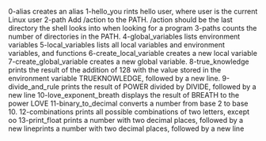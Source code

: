 0-alias creates an alias
1-hello_you rints hello user, where user is the current Linux user
2-path Add /action to the PATH. /action should be the last directory the shell looks into when looking for a program
3-paths counts the number of directories in the PATH.
4-global_variables lists environment variables
5-local_variables lists all local variables and environment variables, and functions
6-create_local_variable creates a new local variable
7-create_global_variable creates a new global variable.
8-true_knowledge prints the result of the addition of 128 with the value stored in the environment variable TRUEKNOWLEDGE, followed by a new line.
9-divide_and_rule prints the result of POWER divided by DIVIDE, followed by a new line
10-love_exponent_breath displays the result of BREATH to the power LOVE
11-binary_to_decimal converts a number from base 2 to base 10.
12-combinations prints all possible combinations of two letters, except oo
13-print_float prints a number with two decimal places, followed by a new lineprints a number with two decimal places, followed by a new line
